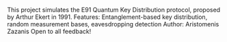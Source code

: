 This project simulates the E91 Quantum Key Distribution protocol, proposed by Arthur Ekert in 1991.
Features: Entanglement-based key distribution, random measurement bases, eavesdropping detection
Author: Aristomenis Zazanis
Open to all feedback!
